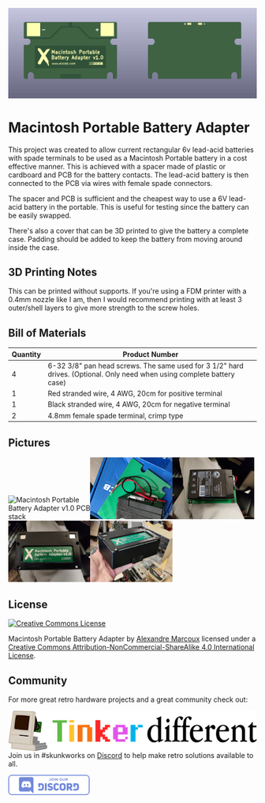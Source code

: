 <img src="docs/macintosh_portable_battery_adapter_v1.0_pcb_front.png" alt="Macintosh Portable Battery Adapter v1.0 PCB front" style="display: inline-block; width: 50%;" /><img src="docs/macintosh_portable_battery_adapter_v1.0_pcb_back.png" alt="Macintosh Portable Battery Adapter v1.0 PCB back" style="display: inline-block; width: 50%;" />

# Macintosh Portable Battery Adapter

This project was created to allow current rectangular 6v lead-acid batteries with spade terminals to be used as a Macintosh Portable battery in a cost effective manner. This is achieved with a spacer made of plastic or cardboard and PCB for the battery contacts. The lead-acid battery is then connected to the PCB via wires with female spade connectors. 

The spacer and PCB is sufficient and the cheapest way to use a 6V lead-acid battery in the portable. This is useful for testing since the battery can be easily swapped. 

There's also a cover that can be 3D printed to give the battery a complete case. Padding should be added to keep the battery from moving around inside the case.



## 3D Printing Notes

This can be printed without supports. If you're using a FDM printer with a 0.4mm nozzle like I am, then I would recommend printing with at least 3 outer/shell layers to give more strength to the screw holes. 



## Bill of Materials

| Quantity | Product Number                                               |
| :------- | ------------------------------------------------------------ |
| 4        | 6-32 3/8" pan head screws. The same used for 3 1/2" hard drives. (Optional. Only need when using complete battery case) |
| 1        | Red stranded wire, 4 AWG, 20cm for positive terminal         |
| 1        | Black stranded wire, 4 AWG, 20cm for negative terminal       |
| 2        | 4.8mm female spade terminal, crimp type                      |



## Pictures

<img src="docs/macintosh_portable_battery_adapter_v1.0_stack_of_pcbs.jpg" style="display: inline-block; width: 33%;" alt="Macintosh Portable Battery Adapter v1.0 PCB stack" /><img src="docs/macintosh_portable_battery_adapter_v1.0_soldered_wires.jpg" style="display: inline-block; width: 33%;" alt="Macintosh Portable Battery Adapter v1.0 soldered wires" /><img src="docs/macintosh_portable_battery_adapter_v1.0_with_no_case.jpg" style="display: inline-block; width: 33%;" alt="Macintosh Portable Battery Adapter v1.0 without a case" /><img src="docs/macintosh_portable_battery_adapter_v1.0_case_top.jpg" style="display: inline-block; width: 33%; margin-right: auto;" alt="Macintosh Portable Battery Adapter v1.0 case top" /><img src="docs/macintosh_portable_battery_adapter_v1.0_case_angled.jpg" style="display: inline-block; width: 33%; margin-right: auto;" alt="Macintosh Portable Battery Adapter v1.0 case angled" />





## License

<a rel="license" href="http://creativecommons.org/licenses/by-nc-sa/4.0/"><img alt="Creative Commons License" style="border-width:0" src="https://i.creativecommons.org/l/by-nc-sa/4.0/88x31.png" /></a>

Macintosh Portable Battery Adapter by [Alexandre Marcoux](https://github.com/alxlab-zone66x/Macintosh_Portable_Battery_Adapter) licensed under a <a rel="license" href="http://creativecommons.org/licenses/by-nc-sa/4.0/">Creative Commons Attribution-NonCommercial-ShareAlike 4.0 International License</a>.



## Community

For more great retro hardware projects and a great community check out:

[<img src="docs/tinker_different_sat_rev_600.png" alt="Tinker Different" style="float: left;" />](https://tinkerdifferent.com/)









Join us in #skunkworks on [Discord](https://discord.gg/GKcvtgU7P9) to help make retro solutions available to all.

[<img src="docs/discordbanner.png" alt="Discord Open Retro SCSI skunkworks" style="float: left;" />](https://discord.gg/GKcvtgU7P9)


